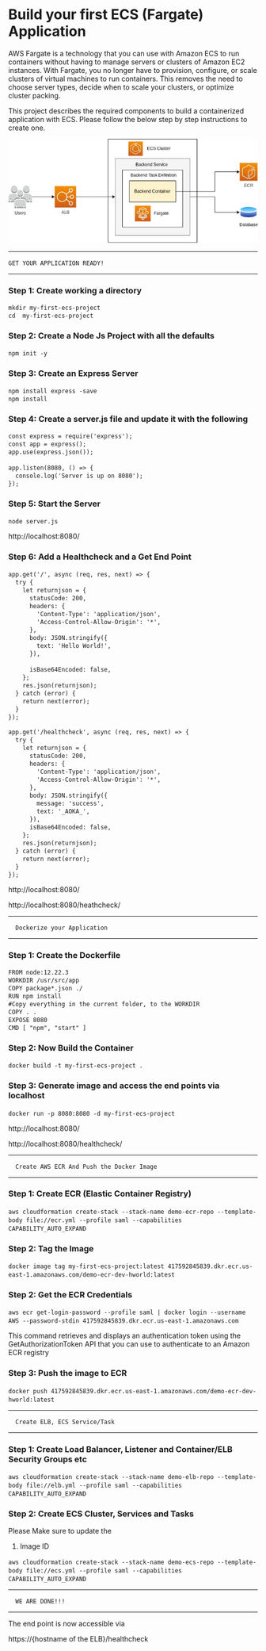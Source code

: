 # Build your first ECS (Fargate) Application

AWS Fargate is a technology that you can use with Amazon ECS to run containers without having to manage servers or clusters of Amazon EC2 instances. With Fargate, you no longer have to provision, configure, or scale clusters of virtual machines to run containers. This removes the need to choose server types, decide when to scale your clusters, or optimize cluster packing.

This project describes the required components to build a containerized application with ECS. Please follow the below step by step instructions to create one.

![Screenshot](images/ecs_1.jpeg)

---

    GET YOUR APPLICATION READY!

---

### Step 1: Create working a directory

```
mkdir my-first-ecs-project
cd  my-first-ecs-project
```

### Step 2: Create a Node Js Project with all the defaults

`npm init -y`

### Step 3: Create an Express Server

```
npm install express -save
npm install
```
### Step 4: Create a server.js file and update it with the following

```
const express = require('express');
const app = express();
app.use(express.json());

app.listen(8080, () => {
  console.log('Server is up on 8080');
});
```

### Step 5: Start the Server
`node server.js`


http://localhost:8080/

### Step 6: Add a Healthcheck and a Get End Point

```
app.get('/', async (req, res, next) => {
  try {
    let returnjson = {
      statusCode: 200,
      headers: {
        'Content-Type': 'application/json',
        'Access-Control-Allow-Origin': '*',
      },
      body: JSON.stringify({
        text: 'Hello World!',
      }),

      isBase64Encoded: false,
    };
    res.json(returnjson);
  } catch (error) {
    return next(error);
  }
});
```

```
app.get('/healthcheck', async (req, res, next) => {
  try {
    let returnjson = {
      statusCode: 200,
      headers: {
        'Content-Type': 'application/json',
        'Access-Control-Allow-Origin': '*',
      },
      body: JSON.stringify({
        message: 'success',
        text: '_AOKA_',
      }),
      isBase64Encoded: false,
    };
    res.json(returnjson);
  } catch (error) {
    return next(error);
  }
});
```

http://localhost:8080/

http://localhost:8080/heathcheck/

---

      Dockerize your Application

---

### Step 1: Create the Dockerfile

```
FROM node:12.22.3
WORKDIR /usr/src/app
COPY package*.json ./
RUN npm install
#Copy everything in the current folder, to the WORKDIR
COPY . .
EXPOSE 8080
CMD [ "npm", "start" ]
```

### Step 2: Now Build the Container

`docker build -t my-first-ecs-project .`

### Step 3: Generate image and access the end points via localhost

`docker run -p 8080:8080 -d my-first-ecs-project`

http://localhost:8080/

http://localhost:8080/healthcheck/

---

      Create AWS ECR And Push the Docker Image

---

### Step 1: Create ECR (Elastic Container Registry)


`aws cloudformation create-stack --stack-name demo-ecr-repo --template-body file://ecr.yml --profile saml --capabilities CAPABILITY_AUTO_EXPAND`

### Step 2: Tag the Image

`docker image tag my-first-ecs-project:latest 417592845839.dkr.ecr.us-east-1.amazonaws.com/demo-ecr-dev-hworld:latest`

### Step 2: Get the ECR Credentials

`aws ecr get-login-password --profile saml | docker login --username AWS --password-stdin 417592845839.dkr.ecr.us-east-1.amazonaws.com`

This command retrieves and displays an authentication token using the GetAuthorizationToken API that you can use to authenticate to an Amazon ECR registry

### Step 3: Push the image to ECR

`docker push 417592845839.dkr.ecr.us-east-1.amazonaws.com/demo-ecr-dev-hworld:latest`

---

      Create ELB, ECS Service/Task 

---

### Step 1: Create Load Balancer, Listener and Container/ELB Security Groups etc

`aws cloudformation create-stack --stack-name demo-elb-repo --template-body file://elb.yml --profile saml --capabilities CAPABILITY_AUTO_EXPAND`

### Step 2: Create ECS Cluster, Services and Tasks

Please Make sure to update the

1. Image ID

`aws cloudformation create-stack --stack-name demo-ecs-repo --template-body file://ecs.yml --profile saml --capabilities CAPABILITY_AUTO_EXPAND`

---

      WE ARE DONE!!!

---

The end point is now accessible via

https://{hostname of the ELB}/healthcheck

